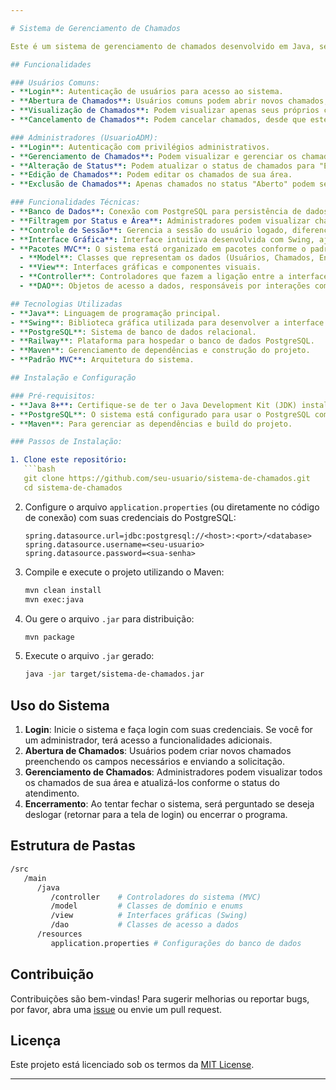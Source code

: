```yaml
---

# Sistema de Gerenciamento de Chamados

Este é um sistema de gerenciamento de chamados desenvolvido em Java, seguindo o padrão arquitetural MVC (Model-View-Controller). O sistema permite o gerenciamento de chamados de suporte, com diferentes permissões para usuários comuns e administradores. Ele utiliza uma interface gráfica (Swing) e se conecta a um banco de dados PostgreSQL para persistir os dados.

## Funcionalidades

### Usuários Comuns:
- **Login**: Autenticação de usuários para acesso ao sistema.
- **Abertura de Chamados**: Usuários comuns podem abrir novos chamados, onde os dados do usuário são preenchidos automaticamente.
- **Visualização de Chamados**: Podem visualizar apenas seus próprios chamados.
- **Cancelamento de Chamados**: Podem cancelar chamados, desde que estejam no status "Aberto".

### Administradores (UsuarioADM):
- **Login**: Autenticação com privilégios administrativos.
- **Gerenciamento de Chamados**: Podem visualizar e gerenciar os chamados de sua área.
- **Alteração de Status**: Podem atualizar o status de chamados para "Em andamento" ou "Fechado".
- **Edição de Chamados**: Podem editar os chamados de sua área.
- **Exclusão de Chamados**: Apenas chamados no status "Aberto" podem ser excluídos.

### Funcionalidades Técnicas:
- **Banco de Dados**: Conexão com PostgreSQL para persistência de dados de usuários e chamados.
- **Filtragem por Status e Área**: Administradores podem visualizar chamados por área e status.
- **Controle de Sessão**: Gerencia a sessão do usuário logado, diferenciando as permissões.
- **Interface Gráfica**: Interface intuitiva desenvolvida com Swing, ajustada conforme o tipo de usuário.
- **Pacotes MVC**: O sistema está organizado em pacotes conforme o padrão MVC:
  - **Model**: Classes que representam os dados (Usuários, Chamados, Enums).
  - **View**: Interfaces gráficas e componentes visuais.
  - **Controller**: Controladores que fazem a ligação entre a interface e a lógica de negócios.
  - **DAO**: Objetos de acesso a dados, responsáveis por interações com o banco de dados.

## Tecnologias Utilizadas
- **Java**: Linguagem de programação principal.
- **Swing**: Biblioteca gráfica utilizada para desenvolver a interface do usuário.
- **PostgreSQL**: Sistema de banco de dados relacional.
- **Railway**: Plataforma para hospedar o banco de dados PostgreSQL.
- **Maven**: Gerenciamento de dependências e construção do projeto.
- **Padrão MVC**: Arquitetura do sistema.

## Instalação e Configuração

### Pré-requisitos:
- **Java 8+**: Certifique-se de ter o Java Development Kit (JDK) instalado.
- **PostgreSQL**: O sistema está configurado para usar o PostgreSQL como banco de dados. É necessário configurar o banco localmente ou em um serviço na nuvem (como o Railway).
- **Maven**: Para gerenciar as dependências e build do projeto.

### Passos de Instalação:

1. Clone este repositório:
   ```bash
   git clone https://github.com/seu-usuario/sistema-de-chamados.git
   cd sistema-de-chamados
   ```

2. Configure o arquivo `application.properties` (ou diretamente no código de conexão) com suas credenciais do PostgreSQL:
   ```properties
   spring.datasource.url=jdbc:postgresql://<host>:<port>/<database>
   spring.datasource.username=<seu-usuario>
   spring.datasource.password=<sua-senha>
   ```

3. Compile e execute o projeto utilizando o Maven:
   ```bash
   mvn clean install
   mvn exec:java
   ```

4. Ou gere o arquivo `.jar` para distribuição:
   ```bash
   mvn package
   ```

5. Execute o arquivo `.jar` gerado:
   ```bash
   java -jar target/sistema-de-chamados.jar
   ```

## Uso do Sistema

1. **Login**: Inicie o sistema e faça login com suas credenciais. Se você for um administrador, terá acesso a funcionalidades adicionais.
2. **Abertura de Chamados**: Usuários podem criar novos chamados preenchendo os campos necessários e enviando a solicitação.
3. **Gerenciamento de Chamados**: Administradores podem visualizar todos os chamados de sua área e atualizá-los conforme o status do atendimento.
4. **Encerramento**: Ao tentar fechar o sistema, será perguntado se deseja deslogar (retornar para a tela de login) ou encerrar o programa.

## Estrutura de Pastas

```bash
/src
   /main
      /java
         /controller    # Controladores do sistema (MVC)
         /model         # Classes de domínio e enums
         /view          # Interfaces gráficas (Swing)
         /dao           # Classes de acesso a dados
      /resources
         application.properties # Configurações do banco de dados
```

## Contribuição

Contribuições são bem-vindas! Para sugerir melhorias ou reportar bugs, por favor, abra uma [issue](https://github.com/seu-usuario/sistema-de-chamados/issues) ou envie um pull request.

## Licença

Este projeto está licenciado sob os termos da [MIT License](LICENSE).

---
```

